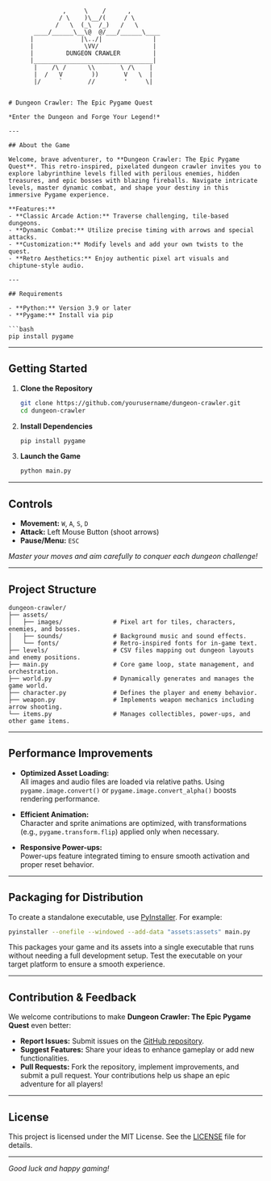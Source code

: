                    ,     \    /      ,
                  / \    )\__/(     / \
                 /   \  (_\  /_)   /   \
           ____/______\__\@  @/___/______\____
          |             |\../|              |
          |              \VV/               |
          |         DUNGEON CRAWLER         |
          |_________________________________|
           |    /\ /      \\       \ /\    |
           |  /   V        ))       V   \  |
           |/     `       //        '     \|

````

# Dungeon Crawler: The Epic Pygame Quest

*Enter the Dungeon and Forge Your Legend!*

---

## About the Game

Welcome, brave adventurer, to **Dungeon Crawler: The Epic Pygame Quest**. This retro-inspired, pixelated dungeon crawler invites you to explore labyrinthine levels filled with perilous enemies, hidden treasures, and epic bosses with blazing fireballs. Navigate intricate levels, master dynamic combat, and shape your destiny in this immersive Pygame experience.

**Features:**
- **Classic Arcade Action:** Traverse challenging, tile-based dungeons.
- **Dynamic Combat:** Utilize precise timing with arrows and special attacks.
- **Customization:** Modify levels and add your own twists to the quest.
- **Retro Aesthetics:** Enjoy authentic pixel art visuals and chiptune-style audio.

---

## Requirements

- **Python:** Version 3.9 or later
- **Pygame:** Install via pip

```bash
pip install pygame
````

---

## Getting Started

1. **Clone the Repository**

   ```bash
   git clone https://github.com/yourusername/dungeon-crawler.git
   cd dungeon-crawler
   ```

2. **Install Dependencies**

   ```bash
   pip install pygame
   ```

3. **Launch the Game**

   ```bash
   python main.py
   ```

---

## Controls

- **Movement:** `W`, `A`, `S`, `D`
- **Attack:** Left Mouse Button (shoot arrows)
- **Pause/Menu:** `ESC`

_Master your moves and aim carefully to conquer each dungeon challenge!_

---

## Project Structure

```
dungeon-crawler/
├── assets/
│   ├── images/              # Pixel art for tiles, characters, enemies, and bosses.
│   ├── sounds/              # Background music and sound effects.
│   └── fonts/               # Retro-inspired fonts for in-game text.
├── levels/                  # CSV files mapping out dungeon layouts and enemy positions.
├── main.py                  # Core game loop, state management, and orchestration.
├── world.py                 # Dynamically generates and manages the game world.
├── character.py             # Defines the player and enemy behavior.
├── weapon.py                # Implements weapon mechanics including arrow shooting.
└── items.py                 # Manages collectibles, power-ups, and other game items.
```

---

## Performance Improvements

- **Optimized Asset Loading:**  
  All images and audio files are loaded via relative paths. Using `pygame.image.convert()` or `pygame.image.convert_alpha()` boosts rendering performance.

- **Efficient Animation:**  
  Character and sprite animations are optimized, with transformations (e.g., `pygame.transform.flip`) applied only when necessary.

- **Responsive Power-ups:**  
  Power-ups feature integrated timing to ensure smooth activation and proper reset behavior.

---

## Packaging for Distribution

To create a standalone executable, use [PyInstaller](https://www.pyinstaller.org/). For example:

```bash
pyinstaller --onefile --windowed --add-data "assets:assets" main.py
```

This packages your game and its assets into a single executable that runs without needing a full development setup. Test the executable on your target platform to ensure a smooth experience.

---

## Contribution & Feedback

We welcome contributions to make **Dungeon Crawler: The Epic Pygame Quest** even better:

- **Report Issues:** Submit issues on the [GitHub repository](https://github.com/yourusername/dungeon-crawler).
- **Suggest Features:** Share your ideas to enhance gameplay or add new functionalities.
- **Pull Requests:** Fork the repository, implement improvements, and submit a pull request. Your contributions help us shape an epic adventure for all players!

---

## License

This project is licensed under the MIT License. See the [LICENSE](LICENSE) file for details.

---

_Good luck and happy gaming!_

```

```
